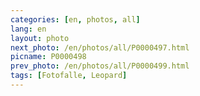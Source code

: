 ```yaml
---
categories: [en, photos, all]
lang: en
layout: photo
next_photo: /en/photos/all/P0000497.html
picname: P0000498
prev_photo: /en/photos/all/P0000499.html
tags: [Fotofalle, Leopard]
---
```

